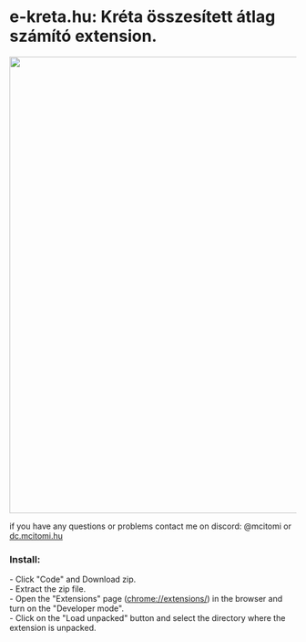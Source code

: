 # e-kreta.hu: Kréta összesített átlag számító extension.
<img src="https://i.imgur.com/0tNjVzz.png" style="width: 800px;">

<p>
if you have any questions or problems contact me on discord: @mcitomi or <a href="https://dc.mcitomi.hu/" target="_blank">dc.mcitomi.hu</a>
</p>

<h3>Install:</h3>
- Click "Code" and Download zip.<br>
- Extract the zip file.<br>
- Open the "Extensions" page (<a href="chrome://extensions/">chrome://extensions/</a>) in the browser and turn on the "Developer mode".<br>
- Click on the "Load unpacked" button and select the directory where the extension is unpacked.
